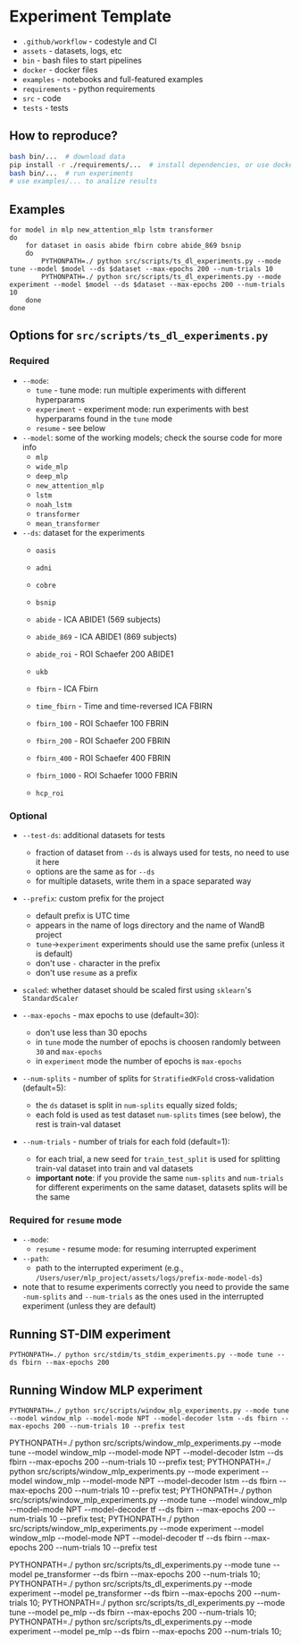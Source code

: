 # Experiment Template

- `.github/workflow` - codestyle and CI
- `assets` - datasets, logs, etc
- `bin` - bash files to start pipelines
- `docker` - docker files
- `examples` - notebooks and full-featured examples
- `requirements` - python requirements
- `src` - code
- `tests` - tests

## How to reproduce?

```bash
bash bin/...  # download data
pip install -r ./requirements/...  # install dependencies, or use docker
bash bin/...  # run experiments
# use examples/... to analize results
```

## Examples
```
for model in mlp new_attention_mlp lstm transformer
do
    for dataset in oasis abide fbirn cobre abide_869 bsnip
    do
        PYTHONPATH=./ python src/scripts/ts_dl_experiments.py --mode tune --model $model --ds $dataset --max-epochs 200 --num-trials 10     
        PYTHONPATH=./ python src/scripts/ts_dl_experiments.py --mode experiment --model $model --ds $dataset --max-epochs 200 --num-trials 10     
    done
done
```

## Options for `src/scripts/ts_dl_experiments.py`

### Required
- `--mode`: 
    - `tune` - tune mode: run multiple experiments with different hyperparams
    - `experiment` - experiment mode: run experiments with best hyperparams found in the `tune` mode
    - `resume` - see below
- `--model`: some of the working models; check the sourse code for more info
    - `mlp`
    - `wide_mlp`
    - `deep_mlp`
    - `new_attention_mlp`
    - `lstm`
    - `noah_lstm`
    - `transformer`
    - `mean_transformer`
- `--ds`: dataset for the experiments
    - `oasis`
    - `adni`
    - `cobre`
    - `bsnip`

    - `abide` - ICA ABIDE1 (569 subjects)
    - `abide_869` - ICA ABIDE1 (869 subjects)
    - `abide_roi` - ROI Schaefer 200 ABIDE1

    - `ukb`

    - `fbirn` - ICA Fbirn
    - `time_fbirn` - Time and time-reversed ICA FBIRN
    - `fbirn_100` - ROI Schaefer 100 FBRIN
    - `fbirn_200` - ROI Schaefer 200 FBRIN
    - `fbirn_400` - ROI Schaefer 400 FBRIN
    - `fbirn_1000` - ROI Schaefer 1000 FBRIN

    - `hcp_roi`

### Optional
- `--test-ds`: additional datasets for tests
    - fraction of dataset from `--ds` is always used for tests, no need to use it here
    - options are the same as for `--ds`
    - for multiple datasets, write them in a space separated way

- `--prefix`: custom prefix for the project
    - default prefix is UTC time
    - appears in the name of logs directory and the name of WandB project
    - `tune`->`experiment` experiments should use the same prefix (unless it is default)
    - don't use `-` character in the prefix
    - don't use `resume` as a prefix

- `scaled`: whether dataset should be scaled first using `sklearn`'s `StandardScaler`

- `--max-epochs` - max epochs to use (default=30):
    - don't use less than 30 epochs
    - in `tune` mode the number of epochs is choosen randomly between `30` and `max-epochs`
    - in `experiment` mode the number of epochs is `max-epochs` 

- `--num-splits` - number of splits for `StratifiedKFold` cross-validation (default=5):
    - the `ds` dataset is split in `num-splits` equally sized folds; 
    - each fold is used as test dataset `num-splits` times (see below), the rest is train-val dataset

- `--num-trials` - number of trials for each fold (default=1):
    - for each trial, a new seed for `train_test_split` is used for splitting train-val dataset into train and val datasets
    - **important note**: if you provide the same `num-splits` and `num-trials` for different experiments on the same dataset, datasets splits will be the same

### Required for `resume` mode
- `--mode`: 
    - `resume` - resume mode: for resuming interrupted experiment
- `--path`:
    - path to the interrupted experiment (e.g., `/Users/user/mlp_project/assets/logs/prefix-mode-model-ds`)
- note that to resume experiments correctly you need to provide the same `-num-splits` and `--num-trials` as the ones used in the interrupted experiment (unless they are default)

## Running ST-DIM experiment
`PYTHONPATH=./ python src/stdim/ts_stdim_experiments.py --mode tune --ds fbirn --max-epochs 200`

## Running Window MLP experiment
`PYTHONPATH=./ python src/scripts/window_mlp_experiments.py --mode tune --model window_mlp --model-mode NPT --model-decoder lstm --ds fbirn --max-epochs 200 --num-trials 10 --prefix test`

PYTHONPATH=./ python src/scripts/window_mlp_experiments.py --mode tune --model window_mlp --model-mode NPT --model-decoder lstm --ds fbirn --max-epochs 200 --num-trials 10 --prefix test;
PYTHONPATH=./ python src/scripts/window_mlp_experiments.py --mode experiment --model window_mlp --model-mode NPT --model-decoder lstm --ds fbirn --max-epochs 200 --num-trials 10 --prefix test;
PYTHONPATH=./ python src/scripts/window_mlp_experiments.py --mode tune --model window_mlp --model-mode NPT --model-decoder tf --ds fbirn --max-epochs 200 --num-trials 10 --prefix test;
PYTHONPATH=./ python src/scripts/window_mlp_experiments.py --mode experiment --model window_mlp --model-mode NPT --model-decoder tf --ds fbirn --max-epochs 200 --num-trials 10 --prefix test

PYTHONPATH=./ python src/scripts/ts_dl_experiments.py --mode tune --model pe_transformer --ds fbirn --max-epochs 200 --num-trials 10;
PYTHONPATH=./ python src/scripts/ts_dl_experiments.py --mode experiment --model pe_transformer --ds fbirn --max-epochs 200 --num-trials 10;
PYTHONPATH=./ python src/scripts/ts_dl_experiments.py --mode tune --model pe_mlp --ds fbirn --max-epochs 200 --num-trials 10;
PYTHONPATH=./ python src/scripts/ts_dl_experiments.py --mode experiment --model pe_mlp --ds fbirn --max-epochs 200 --num-trials 10;